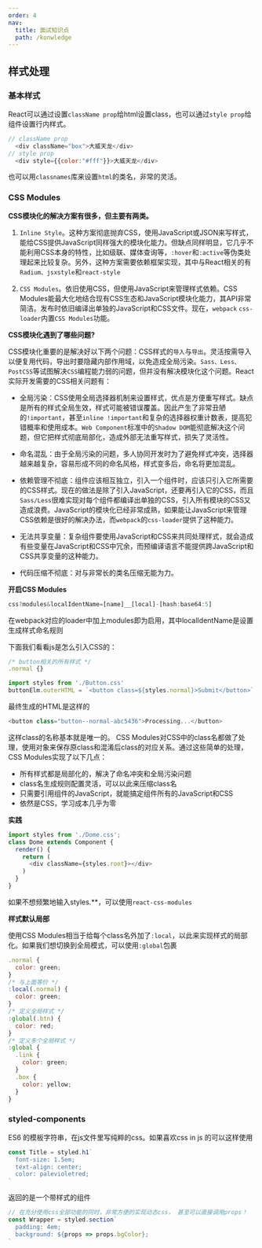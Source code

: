 ```yaml
---
order: 4  
nav:
  title: 面试知识点
  path: /konwledge
---
```


## 样式处理

### 基本样式
React可以通过设置`className prop`给html设置class，也可以通过`style prop`给组件设置行内样式。

```js
// className prop
  <div className="box">大威天龙</div>  
// style prop
  <div style={{color:"#fff"}}>大威天龙</div>  
```

也可以用`classnames`库来设置`html`的类名，非常的灵活。

### CSS Modules
**CSS模块化的解决方案有很多，但主要有两类。**

1. `Inline Style`。这种方案彻底抛弃CSS，使用JavaScript或JSON来写样式，能给CSS提供JavaScript同样强大的模块化能力。但缺点同样明显，它几乎不能利用CSS本身的特性，比如级联、媒体查询等，`:hover`和`:active`等伪类处理起来比较复杂。另外，这种方案需要依赖框架实现，其中与React相关的有`Radium、jsxstyle`和`react-style`

2. `CSS Modules`。依旧使用CSS，但使用JavaScript来管理样式依赖。CSS Modules能最大化地结合现有CSS生态和JavaScript模块化能力，其API非常简洁。发布时依旧编译出单独的JavaScript和CSS文件。现在，`webpack` `css-loader`内置`CSS Modules`功能。


**CSS模块化遇到了哪些问题?**

CSS模块化重要的是解决好以下两个问题：CSS样式的`导入`与`导出`。灵活按需导入以便复用代码，导出时要隐藏内部作用域，以免造成全局污染。`Sass、Less、PostCSS`等试图解决`CSS`编程能力弱的问题，但并没有解决模块化这个问题。React实际开发需要的CSS相关问题有：

- 全局污染：CSS使用全局选择器机制来设置样式，优点是方便重写样式。缺点是所有的样式全局生效，样式可能被错误覆盖。因此产生了非常丑陋的`!important`，甚至`inline !important`和复杂的选择器权重计数表，提高犯错概率和使用成本。`Web Component`标准中的`Shadow DOM`能彻底解决这个问题，但它把样式彻底局部化，造成外部无法重写样式，损失了灵活性。

- 命名混乱：由于全局污染的问题，多人协同开发时为了避免样式冲突，选择器越来越复杂，容易形成不同的命名风格，样式变多后，命名将更加混乱。

- 依赖管理不彻底：组件应该相互独立，引入一个组件时，应该只引入它所需要的CSS样式。现在的做法是除了引入JavaScript，还要再引入它的CSS，而且`Sass/Less`很难实现对每个组件都编译出单独的CSS，引入所有模块的CSS又造成浪费。JavaScript的模块化已经非常成熟，如果能让JavaScript来管理CSS依赖是很好的解决办法，而`webpack`的`css-loader`提供了这种能力。

- 无法共享变量：复杂组件要使用JavaScript和CSS来共同处理样式，就会造成有些变量在JavaScript和CSS中冗余，而预编译语言不能提供跨JavaScript和CSS共享变量的这种能力。

- 代码压缩不彻底：对与非常长的类名压缩无能为力。

**开启CSS Modules**

```js
css?modules&localIdentName=[name]__[local]-[hash:base64:5]
```

在webpack对应的loader中加上modules即为启用，其中localIdentName是设置生成样式命名规则

下面我们看看js是怎么引入CSS的：

```js
/* button相关的所有样式 */
.normal {}
```

```js
import styles from './Button.css'
buttonElm.outerHTML = `<button class=${styles.normal}>Submit</button>`
```

最终生成的HTML是这样的
```js
<button class="button--normal-abc5436">Processing...</button>
```

这样class的名称基本就是唯一的。 CSS Modules对CSS中的class名都做了处理，使用对象来保存原class和混淆后class的对应关系。通过这些简单的处理，CSS Modules实现了以下几点：

- 所有样式都是局部化的，解决了命名冲突和全局污染问题
- class名生成规则配置灵活，可以以此来压缩class名
- 只需要引用组件的JavaScript，就能搞定组件所有的JavaScript和CSS
- 依然是CSS，学习成本几乎为零

**实践**

```js
import styles from './Dome.css';
class Dome extends Component {
  render() {
    return (
      <div className={styles.root}></div>
    )
  }
}
```

如果不想频繁地输入styles.**，可以使用`react-css-modules`




**样式默认局部**

使用CSS Modules相当于给每个class名外加了`:local`，以此来实现样式的局部化。如果我们想切换到全局模式，可以使用`:global`包裹

```js
.normal {
  color: green;
}
/* 与上面等价 */
:local(.normal) {
  color: green;
}
/* 定义全局样式 */
:global(.btn) {
  color: red;
}
/* 定义多个全局样式 */
:global {
  .link {
    color: green;
  }
  .box {
    color: yellow;
  }
}
```

### styled-components
ES6 的模板字符串，在js文件里写纯粹的css。如果喜欢css in js 的可以这样使用

```js
const Title = styled.h1`
  font-size: 1.5em;
  text-align: center;
  color: palevioletred;
`
```

返回的是一个带样式的组件
```js
// 在充分使用css全部功能的同时，非常方便的实现动态css， 甚至可以直接调用props！
const Wrapper = styled.section`
  padding: 4em;
  background: ${props => props.bgColor};
`
```

